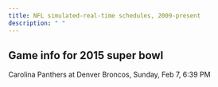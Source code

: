 ```yaml
---
title: NFL simulated-real-time schedules, 2009-present
description: " "
---
```


## Game info for 2015 super bowl
Carolina Panthers at Denver Broncos, Sunday, Feb 7, 6:39 PM

